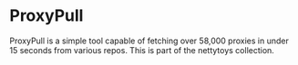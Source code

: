 # ProxyPull
ProxyPull is a simple tool capable of fetching over 58,000 proxies in under 15 seconds from various repos. This is part of the nettytoys collection.
